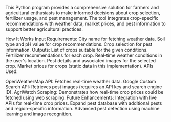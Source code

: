 This Python program provides a comprehensive solution for farmers and agricultural enthusiasts to make informed decisions about crop selection, fertilizer usage, and pest management. The tool integrates crop-specific recommendations with weather data, market prices, and pest information to support better agricultural practices.

How It Works
Input Requirements:
City name for fetching weather data.
Soil type and pH value for crop recommendations.
Crop selection for pest information.
Outputs:
List of crops suitable for the given conditions.
Fertilizer recommendations for each crop.
Real-time weather conditions in the user's location.
Pest details and associated images for the selected crop.
Market prices for crops (static data in this implementation).
APIs Used:

OpenWeatherMap API: Fetches real-time weather data.
Google Custom Search API: Retrieves pest images (requires an API key and search engine ID).
AgriWatch Scraping: Demonstrates how real-time crop prices could be fetched using web scraping.
Future Enhancements:
Integration with live APIs for real-time crop prices.
Expand pest database with additional pests and region-specific information.
Advanced pest detection using machine learning and image recognition.
 